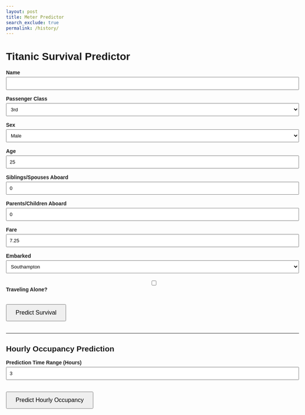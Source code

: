 ```yaml
---
layout: post
title: Meter Predictor
search_exclude: true
permalink: /history/
---
```


<script src="https://cdn.jsdelivr.net/npm/chart.js"></script>

<style>
    body { font-family: Arial, sans-serif; margin: 2rem; max-width: 800px; }
    label { display: block; margin-top: 1rem; font-weight: bold; }
    input, select { width: 100%; padding: 0.5rem; margin-top: 0.25rem; }
    button { margin-top: 2rem; padding: 0.75rem 1.5rem; font-size: 1rem; }
    .result { margin-top: 2rem; font-size: 1.25rem; }
    canvas { width: 100%; height: 400px; margin-top: 2rem; }
</style>

<body>
  <h1>Titanic Survival Predictor</h1>

  <form id="titanic-form">
    <label>Name
      <input type="text" name="name" required />
    </label>
    <label>Passenger Class
      <select name="pclass">
        <option value="1">1st</option>
        <option value="2">2nd</option>
        <option value="3" selected>3rd</option>
      </select>
    </label>
    <label>Sex
      <select name="sex">
        <option value="male">Male</option>
        <option value="female">Female</option>
      </select>
    </label>
    <label>Age
      <input type="number" name="age" value="25" required />
    </label>
    <label>Siblings/Spouses Aboard
      <input type="number" name="sibsp" value="0" required />
    </label>
    <label>Parents/Children Aboard
      <input type="number" name="parch" value="0" required />
    </label>
    <label>Fare
      <input type="number" name="fare" value="7.25" step="0.01" required />
    </label>
    <label>Embarked
      <select name="embarked">
        <option value="C">Cherbourg</option>
        <option value="Q">Queenstown</option>
        <option value="S" selected>Southampton</option>
      </select>
    </label>
    <label>
      <input type="checkbox" name="alone" /> Traveling Alone?
    </label>
    <button type="submit">Predict Survival</button>
  </form>

  <div class="result" id="result"></div>

  <hr>

  <h2>Hourly Occupancy Prediction</h2>
  <label>Prediction Time Range (Hours)
    <input type="number" id="time-range" value="3" min="1" max="24" />
  </label>
  <button onclick="predictHourlyOccupancy()">Predict Hourly Occupancy</button>

  <canvas id="occupancy-chart"></canvas>

  <script>
    const form = document.getElementById('titanic-form');
    const resultDiv = document.getElementById('result');

    form.addEventListener('submit', async (e) => {
      e.preventDefault();

      const formData = new FormData(form);
      const data = Object.fromEntries(formData);
      data.pclass = parseInt(data.pclass);
      data.age = parseFloat(data.age);
      data.sibsp = parseInt(data.sibsp);
      data.parch = parseInt(data.parch);
      data.fare = parseFloat(data.fare);
      data.alone = formData.has('alone');

      try {
        const res = await fetch('/api/titanic/predict', {
          method: 'POST',
          headers: { 'Content-Type': 'application/json' },
          body: JSON.stringify(data)
        });
        const result = await res.json();
        resultDiv.innerHTML = `
          Death Probability: <strong>${(result.die * 100).toFixed(2)}%</strong><br>
          Survival Probability: <strong>${(result.survive * 100).toFixed(2)}%</strong>
        `;
      } catch (err) {
        console.error('Error:', err);
        resultDiv.textContent = 'Prediction failed.';
      }
    });

    async function predictHourlyOccupancy() {
      const hourlyResultsDiv = document.getElementById('hourly-results');
      const timeRangeInput = document.getElementById('time-range');
      const hoursToPredict = parseInt(timeRangeInput.value) || 3;

      const now = new Date();
      const startHour = now.getHours();

      hourlyResultsDiv.innerHTML = `Predicting from ${startHour}:00 to ${(startHour + hoursToPredict - 1) % 24}:00...`;

      const samplePassenger = {
        name: "Hourly Sample",
        pclass: 3,
        sex: "male",
        age: 25,
        sibsp: 0,
        parch: 0,
        fare: 7.25,
        embarked: "S",
        alone: true
      };

      const hours = [];
      const deathProbabilities = [];
      const survivalProbabilities = [];

      for (let i = 0; i < hoursToPredict; i++) {
        const hour = (startHour + i) % 24;
        hours.push(`${hour}:00`);

        const passenger = { ...samplePassenger };
        passenger.age = 20 + (hour % 10); // vary age
        passenger.fare = 5 + (hour * 0.5); // vary fare

        try {
          const res = await fetch('/api/titanic/predict', {
            method: 'POST',
            headers: { 'Content-Type': 'application/json' },
            body: JSON.stringify(passenger)
          });
          const result = await res.json();
          deathProbabilities.push(result.die * 100);
          survivalProbabilities.push(result.survive * 100);
        } catch (err) {
          console.error(`Error at hour ${hour}:`, err);
          // Fallback data in case of error
          deathProbabilities.push(50);  // Assuming 50% failure
          survivalProbabilities.push(50); // Assuming 50% failure
        }
      }

      // Create the graph with the collected data
      const ctx = document.getElementById('occupancy-chart').getContext('2d');
      new Chart(ctx, {
        type: 'line',
        data: {
          labels: hours,
          datasets: [
            {
              label: 'Death Probability (%)',
              data: deathProbabilities,
              borderColor: 'red',
              backgroundColor: 'rgba(255, 99, 132, 0.2)',
              fill: true,
            },
            {
              label: 'Survival Probability (%)',
              data: survivalProbabilities,
              borderColor: 'green',
              backgroundColor: 'rgba(75, 192, 192, 0.2)',
              fill: true,
            }
          ]
        },
        options: {
          responsive: true,
          scales: {
            y: {
              min: 0,
              max: 100,
              title: {
                display: true,
                text: 'Probability (%)'
              }
            },
            x: {
              title: {
                display: true,
                text: 'Hour of the Day'
              }
            }
          }
        }
      });
    }
  </script>
</body>
